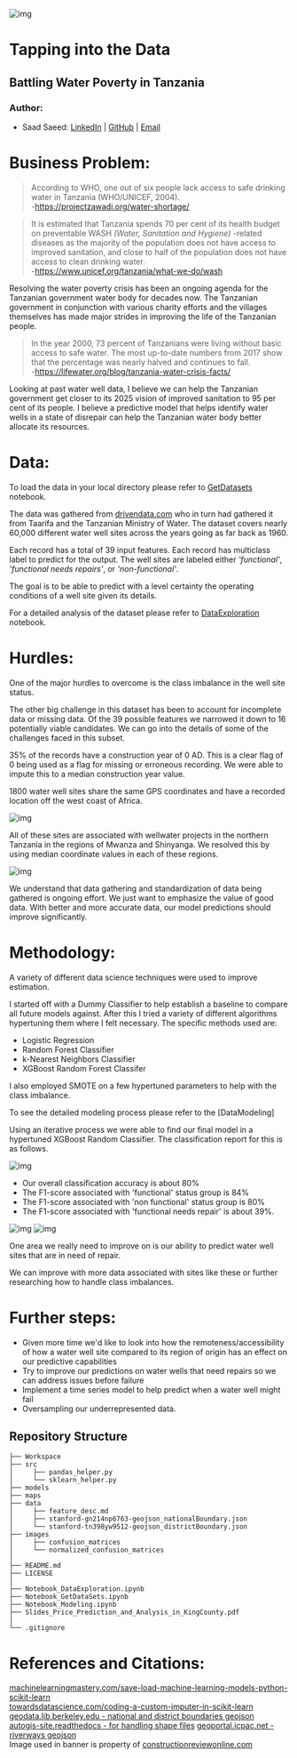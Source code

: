 ![img](./images/Banner.png)
# Tapping into the Data

## Battling Water Poverty in Tanzania

 

### Author:


- Saad Saeed: 
[LinkedIn](https://www.linkedin.com/in/saadsaeed85/) |
[GitHub](https://github.com/ssaeed85) |
[Email](mailto:saadsaeed85@gmail.com)

# Business Problem:

>According to WHO, one out of six people lack access to safe drinking water in Tanzania (WHO/UNICEF, 2004).\
-https://projectzawadi.org/water-shortage/

> It is estimated that Tanzania spends 70 per cent of its health budget on preventable WASH _(Water, Sanitation and Hygiene)_ -related diseases as the majority of the population does not have access to improved sanitation, and close to half of the population does not have access to clean drinking water.\
-https://www.unicef.org/tanzania/what-we-do/wash

Resolving the water poverty crisis has been an ongoing agenda for the Tanzanian government water body for decades now. The Tanzanian government in conjunction with various charity efforts and the villages themselves has made major strides in improving the life of the Tanzanian people.

>In the year 2000, 73 percent of Tanzanians were living without basic access to safe water. The most up-to-date numbers from 2017 show that the percentage was nearly halved and continues to fall.\
-https://lifewater.org/blog/tanzania-water-crisis-facts/

Looking at past water well data, I believe we can help the Tanzanian government get closer to its 2025 vision of improved sanitation to 95 per cent of its people. I believe a predictive model that helps identify water wells in a state of disrepair can help the Tanzanian water body better allocate its resources.

# Data:

To load the data in your local directory please refer to [GetDatasets](Notebook_GetDataSets.ipynb) notebook.

The data was gathered from [drivendata.com](https://www.drivendata.org/competitions/7/pump-it-up-data-mining-the-water-table/) who in turn had gathered it from Taarifa and the Tanzanian Ministry of Water. The dataset covers nearly 60,000 different water well sites across the years going as far back as 1960. 

Each record has a total of 39 input features. Each record has multiclass label to predict for the output. The well sites are labeled either _'functional'_, _'functional needs repairs'_, or _'non-functional'_.

The goal is to be able to predict with a level certainty the operating conditions of a well site given its details.

For a detailed analysis of the dataset please refer to [DataExploration](Notebook_DataExploration.ipynb) notebook.

# Hurdles:


One of the major hurdles to overcome is the class imbalance in the well site status.

The other big challenge in this dataset has been to account for incomplete data or missing data. Of the 39 possible features we narrowed it down to 16 potentially viable candidates. We can go into the details of some of the challenges faced in this subset. 

35% of the records have a construction year of 0 AD. This is a clear flag of 0 being used as a flag for missing or erroneous recording. We were able to impute this to a median construction year value.

1800 water well sites share the same GPS coordinates and have a recorded location off the west coast of Africa.

![img](./images/BadCoordinates.png)

All of these sites are associated with wellwater projects in the northern Tanzania in the regions of Mwanza and Shinyanga. We resolved this by using median coordinate values in each of these regions.

![img](./images/MwanzaAndShinyanga.png)

We understand that data gathering and standardization of data being gathered is ongoing effort. We just want to emphasize the value of good data. With better and more accurate data, our model predictions should improve significantly.


# Methodology:


A variety of different data science techniques were used to improve estimation.

I started off with a Dummy Classifier to help establish a baseline to compare all future models against. After this I tried a variety of different algorithms hypertuning them where I felt necessary. The specific methods used are:
- Logistic Regression
- Random Forest Classifier
- k-Nearest Neighbors Classifier
- XGBoost Random Forest Classifer

I also employed SMOTE on a few hypertuned parameters to help with the class imbalance.

To see the detailed modeling process please refer to the [DataModeling]

Using an iterative process we were able to find our final model in a hypertuned XGBoost Random Classifier. The classification report for this is as follows.

![img](./images/ClassificationReport.png)

-   Our overall classification accuracy is about 80% 
- The F1-score associated with 'functional' status group is 84%
- The F1-score associated with 'non functional' status group is 80%
- The F1-score associated with 'functional needs repair' is about 39%. 



![img](./images/confusion_matrices/XGBoost%20-%20Hypertune%204.jpg)
![img](./images/normalized_confusion_matrices/XGBoost%20-%20Hypertune%204.jpg)

One area we really need to improve on is our ability to predict water well sites that are in need of repair. 

We can improve with more data associated with sites like these or further researching how to handle class imbalances.

# Further steps:

- Given more time we'd like to look into how the remoteness/accessibility of how a water well site compared to its region of origin has an effect on our predictive capabilities
- Try to improve our predictions on water wells that need repairs so we can address issues before failure
- Implement a time series model to help predict when a water well might fail
- Oversampling our underrepresented data.


## Repository Structure
```
├── Workspace 
├── src 
│     ├── pandas_helper.py
│     └── sklearn_helper.py
├── models 
├── maps
├── data
│     ├── feature_desc.md
│     ├── stanford-gn214np6763-geojson_nationalBoundary.json
│     └── stanford-tn398yw9512-geojson_districtBoundary.json
├── images
│     ├── confusion_matrices
│     └── normalized_confusion_matrices 
│    
├── README.md
├── LICENSE
│ 
├── Notebook_DataExploration.ipynb
├── Notebook_GetDataSets.ipynb
├── Notebook_Modeling.ipynb
├── Slides_Price_Prediction_and_Analysis_in_KingCounty.pdf
│ 
└── .gitignore
```


# References and Citations:

[machinelearningmastery.com/save-load-machine-learning-models-python-scikit-learn](https://machinelearningmastery.com/save-load-machine-learning-models-python-scikit-learn/)\
[towardsdatascience.com/coding-a-custom-imputer-in-scikit-learn](https://towardsdatascience.com/coding-a-custom-imputer-in-scikit-learn-31bd68e541de)\
[geodata.lib.berkeley.edu - national and district boundaries geojson](https://geodata.lib.berkeley.edu/catalog/stanford-gn214np6763 )\
[autogis-site.readthedocs - for handling shape files](https://geodata.lib.berkeley.edu/?utf8=%E2%9C%93&search_field=all_fields&q=tanzania)
[geoportal.icpac.net - riverways geojson](http://geoportal.icpac.net/layers/geonode%3Atza_water_lines_dcw)\
Image used in banner is property of [constructionreviewonline.com](https://constructionreviewonline.com/news/tanzania/usaid-to-fund-tanzania-water-projects/)